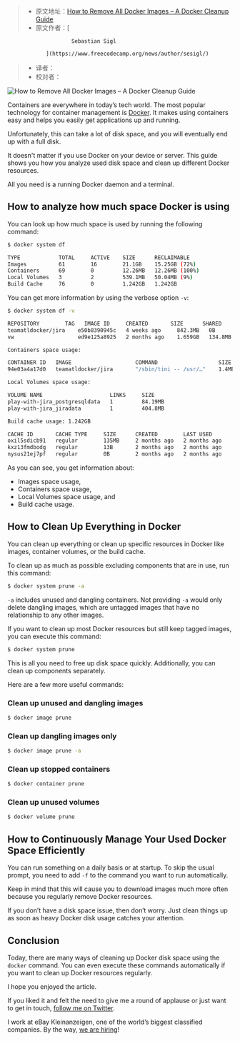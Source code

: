 > -  原文地址：[How to Remove All Docker Images – A Docker Cleanup Guide](https://www.freecodecamp.org/news/how-to-remove-all-docker-images-a-docker-cleanup-guide/)
> -  原文作者：[
                    
                        Sebastian Sigl
                    
                ](https://www.freecodecamp.org/news/author/sesigl/)
> -  译者：
> -  校对者：

![How to Remove All Docker Images – A Docker Cleanup Guide](https://www.freecodecamp.org/news/content/images/size/w2000/2022/03/docker-cleanup-guide.png)

Containers are everywhere in today’s tech world. The most popular technology for container management is [Docker](https://www.docker.com/). It makes using containers easy and helps you easily get applications up and running.

Unfortunately, this can take a lot of disk space, and you will eventually end up with a full disk.

It doesn't matter if you use Docker on your device or server. This guide shows you how you analyze used disk space and clean up different Docker resources.

All you need is a running Docker daemon and a terminal.

## How to analyze how much space Docker is using

You can look up how much space is used by running the following command:

```sh
$ docker system df

TYPE            TOTAL     ACTIVE    SIZE      RECLAIMABLE
Images          61        16        21.1GB    15.25GB (72%)
Containers      69        0         12.26MB   12.26MB (100%)
Local Volumes   3         2         539.1MB   50.04MB (9%)
Build Cache     76        0         1.242GB   1.242GB
```

You can get more information by using the verbose option `-v`:

```sh
$ docker system df -v

REPOSITORY        TAG   IMAGE ID     CREATED       SIZE      SHARED 
teamatldocker/jira    e50b8390945c   4 weeks ago     842.3MB   0B       
vw                    ed9e125a8925   2 months ago    1.659GB   134.8MB 

Containers space usage:

CONTAINER ID   IMAGE                    COMMAND                   SIZE 
94e03a4a17d0   teamatldocker/jira       "/sbin/tini -- /usr/…"    1.4MB 

Local Volumes space usage:

VOLUME NAME                     LINKS     SIZE
play-with-jira_postgresqldata   1         84.19MB   
play-with-jira_jiradata         1         404.8MB

Build cache usage: 1.242GB

CACHE ID       CACHE TYPE     SIZE      CREATED        LAST USED 
oxil5sdicb91   regular        135MB     2 months ago   2 months ago  
kxz13fmdbodg   regular        13B       2 months ago   2 months ago 
nysus21ej7pf   regular        0B        2 months ago   2 months ago
```

As you can see, you get information about:

-   Images space usage,
-   Containers space usage,
-   Local Volumes space usage, and
-   Build cache usage.

## How to Clean Up Everything in Docker

You can clean up everything or clean up specific resources in Docker like images, container volumes, or the build cache.

To clean up as much as possible excluding components that are in use, run this command:

```sh
$ docker system prune -a
```

`-a` includes unused and dangling containers. Not providing `-a` would only delete dangling images, which are untagged images that have no relationship to any other images.

If you want to clean up most Docker resources but still keep tagged images, you can execute this command:

```sh
$ docker system prune
```

This is all you need to free up disk space quickly. Additionally, you can clean up components separately.

Here are a few more useful commands:

### Clean up unused and dangling images

```sh
$ docker image prune
```

### Clean up dangling images only

```sh
$ docker image prune -a
```

### Clean up stopped containers

```sh
$ docker container prune
```

### Clean up unused volumes

```sh
$ docker volume prune
```

## How to Continuously Manage Your Used Docker Space Efficiently

You can run something on a daily basis or at startup. To skip the usual prompt, you need to add `-f` to the command you want to run automatically.

Keep in mind that this will cause you to download images much more often because you regularly remove Docker resources.

If you don’t have a disk space issue, then don’t worry. Just clean things up as soon as heavy Docker disk usage catches your attention.

## Conclusion

Today, there are many ways of cleaning up Docker disk space using the `docker` command. You can even execute these commands automatically if you want to clean up Docker resources regularly.

I hope you enjoyed the article.

If you liked it and felt the need to give me a round of applause or just want to get in touch, [follow me on Twitter](https://twitter.com/sesigl).

I work at eBay Kleinanzeigen, one of the world’s biggest classified companies. By the way, [we are hiring](https://jobs.ebayclassifiedsgroup.com/ebay-kleinanzeigen)!